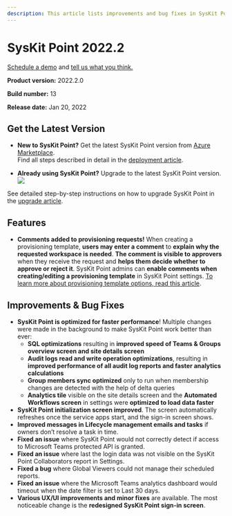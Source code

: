 ```yaml
---
description: This article lists improvements and bug fixes in SysKit Point version 2022.2.
--- 
```


# SysKit Point 2022.2

[Schedule a demo](https://www.syskit.com/products/point/request-a-demo/) and [tell us what you think.](https://www.syskit.com/company/contact-us/)

**Product version:** 2022.2.0

**Build number:** 13

**Release date:** Jan 20, 2022

## Get the Latest Version

* **New to SysKit Point?** Get the latest SysKit Point version from [Azure Marketplace](https://azuremarketplace.microsoft.com/en-us/marketplace/apps/syskitltd.syskit_point).<br/>
    Find all steps described in detail in the [deployment article](../installation/deploy-syskit-point.md).
    
* **Already using SysKit Point?** Upgrade to the latest SysKit Point version. <br/>
[![](https://aka.ms/deploytoazurebutton)](https://portal.azure.com/#create/Microsoft.Template/uri/https%3A%2F%2Fsyskitassetsstorage.blob.core.windows.net%2Fpoint%2FUpdateFilesARM%2FPointUpdateTemplate.json)

See detailed step-by-step instructions on how to upgrade SysKit Point in the [upgrade article](../installation/upgrade-syskit-point.md).

## Features

* **Comments added to provisioning requests!** When creating a provisioning template, **users may enter a comment** to **explain why the requested workspace is needed**. **The comment is visible to approvers** when they receive the request and **helps them decide whether to approve or reject it**. 
SysKit Point admins can **enable comments when creating/editing a provisioning template** in SysKit Point settings.
[To learn more about provisioning template options, read this article](../governance-and-automation/provisioning/templates.md). 

## Improvements & Bug Fixes

* **SysKit Point is optimized for faster performance**! Multiple changes were made in the background to make SysKit Point work better than ever:
    * **SQL optimizations** resulting in **improved speed of Teams & Groups overview screen and site details screen**
    * **Audit logs read and write operation optimizations**, resulting in **improved performance of all audit log reports and faster analytics calculations**
    * **Group members sync optimized** only to run when membership changes are detected with the help of delta queries
    * **Analytics tile** visible on the site details screen and the **Automated Workflows screen** in settings were **optimized to load data faster**
* **SysKit Point initialization screen improved**. The screen automatically refreshes once the service apps start, and the sign-in screen shows.
* **Improved messages in Lifecycle management emails and tasks** if owners don’t resolve a task in time.
* **Fixed an issue** where SysKit Point would not correctly detect if access to Microsoft Teams protected API is granted.
* **Fixed an issue** where last the login data was not visible on the SysKit Point Collaborators report in Settings.
* **Fixed a bug** where Global Viewers could not manage their scheduled reports.
* **Fixed an issue** where the Microsoft Teams analytics dashboard would timeout when the date filter is set to Last 30 days. 
* **Various UX/UI improvements and minor fixes** are available. The most noticeable change is the **redesigned SysKit Point sign-in screen**. 

